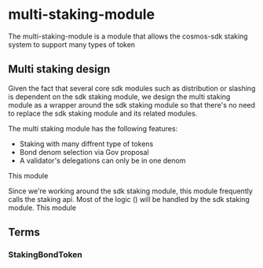 # multi-staking-module

The multi-staking-module is a module that allows the cosmos-sdk staking system to support many types of token 

## Multi staking design

Given the fact that several core sdk modules such as distribution or slashing is dependent on the sdk staking module, we design the multi staking module as a wrapper around the sdk staking module so that there's no need to replace the sdk staking module and its related modules.

The multi staking module has the following features:
- Staking with many diffrent type of tokens
- Bond denom selection via Gov proposal
- A validator's delegations can only be in one denom

This module

Since we're working around the sdk staking module, this module frequently calls the staking api. 
Most of the logic () will be handled by the sdk staking module. This module 

## Terms

### StakingBondToken 
